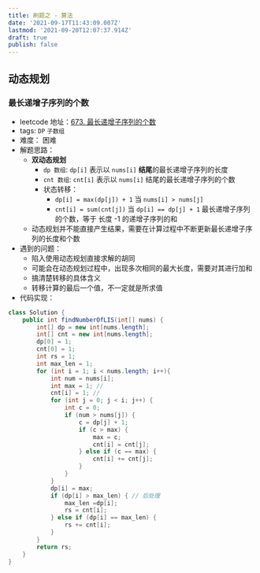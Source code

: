 ```yaml
---
title: 刷题之 - 算法
date: '2021-09-17T11:43:09.007Z'
lastmod: '2021-09-20T12:07:37.914Z'
draft: true
publish: false
---
```


## 动态规划

### 最长递增子序列的个数

- leetcode 地址：[673. 最长递增子序列的个数](https://leetcode-cn.com/problems/number-of-longest-increasing-subsequence/)
- tags: `DP` `子数组`
- 难度： 困难
- 解题思路：
  - **双动态规划**
    - `dp 数组`: `dp[i]` 表示以 `nums[i]` **结尾**的最长递增子序列的长度
    - `cnt 数组`: `cnt[i]` 表示以 `nums[i]` 结尾的最长递增子序列的个数
    - 状态转移：
      - `dp[i] = max(dp[j]) + 1` 当 `nums[i] > nums[j]`
      - `cnt[i] = sum(cnt[j])` 当 `dp[i] == dp[j] + 1` 最长递增子序列的个数，等于 长度 -1 的递增子序列的和
  - 动态规划并不能直接产生结果，需要在计算过程中不断更新最长递增子序列的长度和个数
- 遇到的问题：
  - 陷入使用动态规划直接求解的胡同
  - 可能会在动态规划过程中，出现多次相同的最大长度，需要对其进行加和
  - 搞清楚转移的具体含义
  - 转移计算的最后一个值，不一定就是所求值
- 代码实现：
```java
class Solution {
    public int findNumberOfLIS(int[] nums) {
        int[] dp = new int[nums.length];
        int[] cnt = new int[nums.length];
        dp[0] = 1;
        cnt[0] = 1;
        int rs = 1;
        int max_len = 1;
        for (int i = 1; i < nums.length; i++){
            int num = nums[i];
            int max = 1; //
            cnt[i] = 1; // 
            for (int j = 0; j < i; j++) {
                int c = 0;
                if (num > nums[j]) {
                    c = dp[j] + 1;
                    if (c > max) {
                        max = c;
                        cnt[i] = cnt[j];
                    } else if (c == max) {
                        cnt[i] += cnt[j];
                    }
                } 
            }
            dp[i] = max;
            if (dp[i] > max_len) { // 后处理
                max_len =dp[i];
                rs = cnt[i];
            } else if (dp[i] == max_len) {
                rs += cnt[i];
            }
        }
        return rs;
    }
}
```
